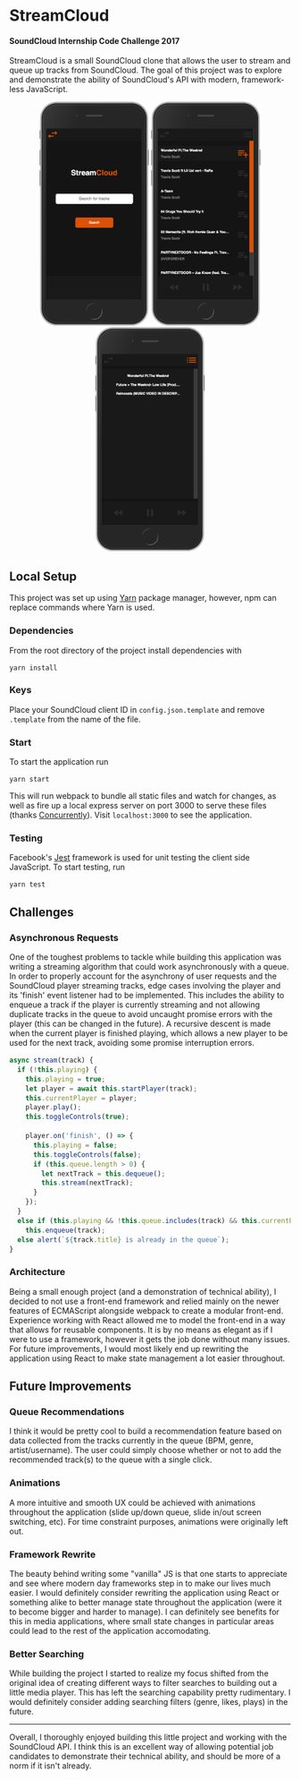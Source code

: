 # StreamCloud
#### SoundCloud Internship Code Challenge 2017

StreamCloud is a small SoundCloud clone that allows the user to stream and queue up tracks from SoundCloud. The goal of this project was to explore and demonstrate the ability of SoundCloud's API with modern, framework-less JavaScript.

<div align="center">
  <img src="./screenshot-home.png" height=400 />
  <img src="./screenshot-tracks.png" height=400 />
  <img src="./screenshot-queue.png" height=400 />
</div>


## Local Setup

This project was set up using [Yarn](https://github.com/yarnpkg/yarn) package manager, however, npm can replace commands where Yarn is used.

### Dependencies

From the root directory of the project install dependencies with
```
yarn install
```

### Keys

Place your SoundCloud client ID in `config.json.template` and remove `.template` from the name of the file.

### Start

To start the application run
```
yarn start
```

This will run webpack to bundle all static files and watch for changes, as well as fire up a local express server on port 3000 to serve these files (thanks [Concurrently](https://github.com/kimmobrunfeldt/concurrently)). Visit `localhost:3000` to see the application.

### Testing

Facebook's [Jest](https://github.com/facebook/jest) framework is used for unit testing the client side JavaScript. To start testing, run
```
yarn test
```

## Challenges

### Asynchronous Requests

One of the toughest problems to tackle while building this application was writing a streaming algorithm that could work asynchronously with a queue. In order to properly account for the asynchrony of user requests and the SoundCloud player streaming tracks, edge cases involving the player and its 'finish' event listener had to be implemented. This includes the ability to enqueue a track if the player is currently streaming and not allowing duplicate tracks in the queue to avoid uncaught promise errors with the player (this can be changed in the future). A recursive descent is made when the current player is finished playing, which allows a new player to be used for the next track, avoiding some promise interruption errors.
```JavaScript
async stream(track) {
  if (!this.playing) {
    this.playing = true;
    let player = await this.startPlayer(track);
    this.currentPlayer = player;
    player.play();
    this.toggleControls(true);

    player.on('finish', () => {
      this.playing = false;
      this.toggleControls(false);
      if (this.queue.length > 0) {
        let nextTrack = this.dequeue();
        this.stream(nextTrack);
      }
    });
  }
  else if (this.playing && !this.queue.includes(track) && this.currentPlayer.options.soundId != track.id)
    this.enqueue(track);
  else alert(`${track.title} is already in the queue`);
}
```

### Architecture

Being a small enough project (and a demonstration of technical ability), I decided to not use a front-end framework and relied mainly on the newer features of ECMAScript alongside webpack to create a modular front-end. Experience working with React allowed me to model the front-end in a way that allows for reusable components. It is by no means as elegant as if I were to use a framework, however it gets the job done without many issues. For future improvements, I would most likely end up rewriting the application using React to make state management a lot easier throughout.

## Future Improvements

### Queue Recommendations

I think it would be pretty cool to build a recommendation  feature based on data collected from the tracks currently in the queue (BPM, genre, artist/username). The user could simply choose whether or not to add the recommended track(s) to the queue with a single click.

### Animations

A more intuitive and smooth UX could be achieved with animations throughout the application (slide up/down queue, slide in/out screen switching, etc). For time constraint purposes, animations were originally left out.

### Framework Rewrite

The beauty behind writing some "vanilla" JS is that one starts to appreciate and see where modern day frameworks step in to make our lives much easier. I would definitely consider rewriting the application using React or something alike to better manage state throughout the application (were it to become bigger and harder to manage). I can definitely see benefits for this in media applications, where small state changes in particular areas could lead to the rest of the application accomodating.

### Better Searching

While building the project I started to realize my focus shifted from the original idea of creating different ways to filter searches to building out a little media player. This has left the searching capability pretty rudimentary. I would definitely consider adding searching filters (genre, likes, plays) in the future.

----
Overall, I thoroughly enjoyed building this little project and working with the SoundCloud API. I think this is an excellent way of allowing potential job candidates to demonstrate their technical ability, and should be more of a norm if it isn't already.
